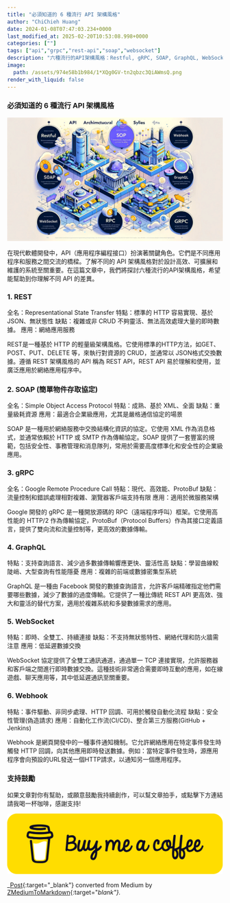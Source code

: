 ```yaml
---
title: "必須知道的 6 種流行 API 架構風格"
author: "ChiChieh Huang"
date: 2024-01-08T07:47:03.234+0000
last_modified_at: 2025-02-20T10:53:08.998+0000
categories: [""]
tags: ["api","grpc","rest-api","soap","websocket"]
description: "六種流行的API架構風格：Restful, gRPC, SOAP, GraphQL, WebSocke, Webhook"
image:
  path: /assets/974e58b1b984/1*XQg0GV-tn2qbzc3QiAWmsQ.png
render_with_liquid: false
---
```


### 必須知道的 6 種流行 API 架構風格


![](/assets/974e58b1b984/1*XQg0GV-tn2qbzc3QiAWmsQ.png)


在現代軟體開發中，API（應用程序編程接口）扮演著關鍵角色。它們是不同應用程序和服務之間交流的橋樑。了解不同的 API 架構風格對於設計高效、可擴展和維護的系統至關重要。在這篇文章中，我們將探討六種流行的API架構風格，希望能幫助到你理解不同 API 的差異。
### 1\. REST

全名：Representational State Transfer
特點：標準的 HTTP 容易實現、基於 JSON、無狀態性
缺點：複雜或非 CRUD 不夠靈活、無法高效處理大量的即時數據。
應用：網絡應用服務

REST是一種基於 HTTP 的輕量級架構風格。它使用標準的HTTP方法，如GET、POST、PUT、DELETE 等，來執行對資源的 CRUD，並通常以 JSON格式交換數據。遵循 REST 架構風格的 API 稱為 REST API，REST API 易於理解和使用，並廣泛應用於網絡應用程序中。
### 2\. SOAP \(簡單物件存取協定\)

全名：Simple Object Access Protocol
特點：成熟、基於 XML、全面
缺點：重量級耗資源
應用：最適合企業級應用，尤其是嚴格通信協定的場景

SOAP 是一種用於網絡服務中交換結構化資訊的協定。它使用 XML 作為消息格式，並通常依賴於 HTTP 或 SMTP 作為傳輸協定。SOAP 提供了一套豐富的規範，包括安全性、事務管理和消息隊列，常用於需要高度標準化和安全性的企業級應用。
### 3\. gRPC

全名：Google Remote Procedure Call
特點：現代、高效能、ProtoBuf
缺點：流量控制和錯誤處理相對複雜、瀏覽器客戶端支持有限
應用：適用於微服務架構

Google 開發的 gRPC 是一種開放源碼的 RPC（遠端程序呼叫）框架。它使用高性能的 HTTP/2 作為傳輸協定，ProtoBuf（Protocol Buffers）作為其接口定義語言，提供了雙向流和流量控制等，更高效的數據傳輸。
### 4\. GraphQL

特點：支持查詢語言、減少過多數據傳輸響應更快、靈活性高
缺點：學習曲線較陡峭、大型查詢有性能隱憂
應用：複雜的前端或數據密集型系統

GraphQL 是一種由 Facebook 開發的數據查詢語言，允許客戶端精確指定他們需要哪些數據，減少了數據的過度傳輸。它提供了一種比傳統 REST API 更高效、強大和靈活的替代方案，適用於複雜系統和多變數據需求的應用。
### 5\. WebSocket

特點：即時、全雙工、持續連接
缺點：不支持無狀態特性、網絡代理和防火牆需注意
應用：低延遲數據交換

WebSocket 協定提供了全雙工通訊通道，通過單一 TCP 連接實現，允許服務器和客戶端之間進行即時數據交換。這種技術非常適合需要即時互動的應用，如在線遊戲、聊天應用等，其中低延遲通訊至關重要。
### 6\. Webhook

特點：事件驅動、非同步處理、HTTP 回調、可用於觸發自動化流程
缺點：安全性管理\(偽造請求\)
應用：自動化工作流\(CI/CD\)、整合第三方服務\(GitHub \+ Jenkins\)

Webhook 是網頁開發中的一種事件通知機制。它允許網絡應用在特定事件發生時觸發 HTTP 回調，向其他應用即時發送數據。例如：當特定事件發生時，源應用程序會向預設的URL發送一個HTTP請求，以通知另一個應用程序。
### 支持鼓勵

如果文章對你有幫助，或願意鼓勵我持續創作，可以幫文章拍手，或點擊下方連結請我喝一杯咖啡，感謝支持\!


![](/assets/974e58b1b984/1*QCQqlZr6doDP-cszzpaSpw.png)




_[Post](https://medium.com/@cch.chichieh/%E5%BF%85%E9%A0%88%E7%9F%A5%E9%81%93%E7%9A%84-6-%E7%A8%AE%E6%B5%81%E8%A1%8C-api-%E6%9E%B6%E6%A7%8B%E9%A2%A8%E6%A0%BC-974e58b1b984){:target="_blank"} converted from Medium by [ZMediumToMarkdown](https://github.com/ZhgChgLi/ZMediumToMarkdown){:target="_blank"}._
